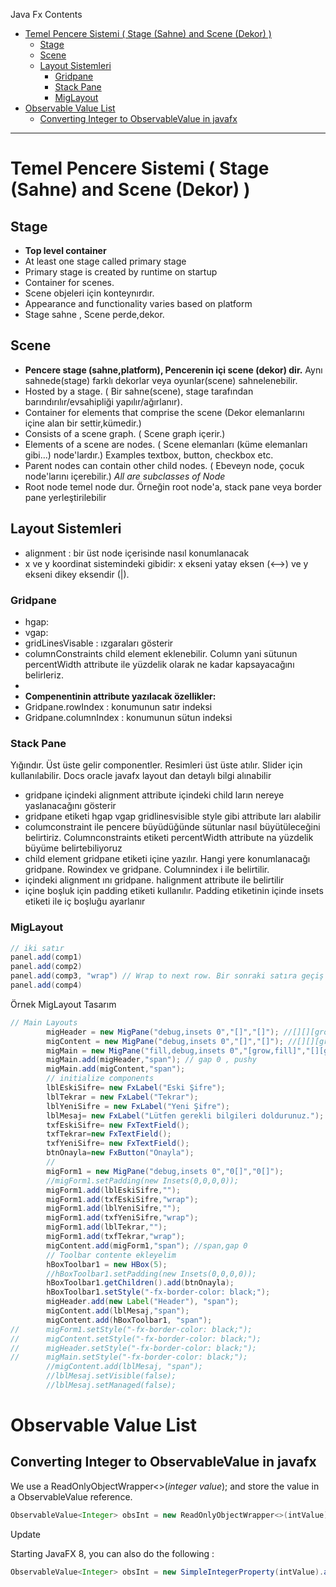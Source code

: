 

Java Fx Contents

- [Temel Pencere Sistemi ( Stage (Sahne) and Scene (Dekor) )](#temel-pencere-sistemi--stage-sahne-and-scene-dekor)
	- [Stage](#stage)
	- [Scene](#scene)
	- [Layout Sistemleri](#layout-sistemleri)
		- [Gridpane](#gridpane)
		- [Stack Pane](#stack-pane)
		- [MigLayout](#miglayout)
- [Observable Value List](#observable-value-list)
	- [Converting Integer to ObservableValue<Integer> in javafx](#converting-integer-to-observablevalueinteger-in-javafx)

---

# Temel Pencere Sistemi ( Stage (Sahne) and Scene (Dekor) )

## Stage
- **Top level container**
- At least one stage called primary stage
- Primary stage is created by runtime on startup
- Container for scenes.
- Scene objeleri için konteynırdır.
- Appearance and functionality varies based on platform
- Stage sahne , Scene perde,dekor.


## Scene
- **Pencere stage (sahne,platform), Pencerenin içi scene (dekor) dir.** Aynı sahnede(stage) farklı dekorlar veya oyunlar(scene) sahnelenebilir.
- Hosted by a stage. ( Bir sahne(scene), stage tarafından barındırılır/evsahipliği yapılır/ağırlanır).
- Container for elements that comprise the scene (Dekor elemanlarını içine alan bir settir,kümedir.)
- Consists of a scene graph. ( Scene graph içerir.)
- Elements of a scene are nodes. ( Scene elemanları (küme elemanları gibi...) node'lardır.) Examples textbox, button, checkbox etc.
- Parent nodes can contain other child nodes. ( Ebeveyn node, çocuk node'larını içerebilir.)
*All are subclasses of Node*
- Root node temel node dur. Örneğin root node'a, stack pane veya border pane yerleştirilebilir

## Layout Sistemleri
- alignment : bir üst node içerisinde nasıl konumlanacak
- x ve y koordinat sistemindeki gibidir: x ekseni yatay eksen (<-->) ve y ekseni dikey eksendir (|).

### Gridpane
- hgap:
- vgap:
- gridLinesVisable : ızgaraları gösterir
- columnConstraints child element eklenebilir. Column yani sütunun percentWidth attribute ile yüzdelik olarak ne kadar kapsayacağını belirleriz.
- ​
- **Compenentinin attribute yazılacak özellikler:**
- Gridpane.rowIndex : konumunun satır indeksi
- Gridpane.columnIndex : konumunun sütun indeksi

### Stack Pane
Yığındır. Üst üste gelir componentler. Resimleri üst üste atılır. Slider için kullanılabilir.
Docs oracle javafx layout dan detaylı bilgi alınabilir
- gridpane içindeki alignment attribute içindeki child ların nereye yaslanacağını gösterir
- gridpane etiketi hgap vgap gridlinesvisible style gibi attribute ları alabilir
- columconstraint ile pencere büyüdüğünde sütunlar nasıl büyütüleceğini belirtiriz. Columnconstraints etiketi percentWidth attribute na yüzdelik büyüme belirtebiliyoruz
- child element gridpane etiketi içine yazılır. Hangi yere konumlanacağı gridpane. Rowindex ve gridpane. Columnindex i ile belirtilir.
- içindeki alignment ını gridpane. halignment attribute ile belirtilir
- içine boşluk için padding etiketi kullanılır. Padding etiketinin içinde insets etiketi ile iç boşluğu ayarlanır

### MigLayout

```java
// iki satır
panel.add(comp1)
panel.add(comp2)
panel.add(comp3, "wrap") // Wrap to next row. Bir sonraki satıra geçiş yapar.
panel.add(comp4)
```
Örnek MigLayout Tasarım
```java
// Main Layouts
        migHeader = new MigPane("debug,insets 0","[]","[]"); //[][][grow,fill][][grow,fill]
        migContent = new MigPane("debug,insets 0","[]","[]"); //[][][grow,fill][][grow,fill]
        migMain = new MigPane("fill,debug,insets 0","[grow,fill]","[][grow,fill]"); //[][][grow,fill][][grow,fill]
        migMain.add(migHeader,"span"); // gap 0 , pushy
        migMain.add(migContent,"span");
        // initialize components
        lblEskiSifre= new FxLabel("Eski Şifre");
        lblTekrar = new FxLabel("Tekrar");
        lblYeniSifre = new FxLabel("Yeni Şifre");
        lblMesaj= new FxLabel("Lütfen gerekli bilgileri doldurunuz.");
        txfEskiSifre= new FxTextField();
        txfTekrar=new FxTextField();
        txfYeniSifre= new FxTextField();
        btnOnayla=new FxButton("Onayla");
        //
        migForm1 = new MigPane("debug,insets 0","0[]","0[]");
        //migForm1.setPadding(new Insets(0,0,0,0));
        migForm1.add(lblEskiSifre,"");
        migForm1.add(txfEskiSifre,"wrap");
        migForm1.add(lblYeniSifre,"");
        migForm1.add(txfYeniSifre,"wrap");
        migForm1.add(lblTekrar,"");
        migForm1.add(txfTekrar,"wrap");
        migContent.add(migForm1,"span"); //span,gap 0
        // Toolbar contente ekleyelim
        hBoxToolbar1 = new HBox(5);
        //hBoxToolbar1.setPadding(new Insets(0,0,0,0));
        hBoxToolbar1.getChildren().add(btnOnayla);
        hBoxToolbar1.setStyle("-fx-border-color: black;");
        migHeader.add(new Label("Header"), "span");
        migContent.add(lblMesaj,"span");
        migContent.add(hBoxToolbar1, "span");
//      migForm1.setStyle("-fx-border-color: black;");
//      migContent.setStyle("-fx-border-color: black;");
//      migHeader.setStyle("-fx-border-color: black;");
//      migMain.setStyle("-fx-border-color: black;");
        //migContent.add(lblMesaj, "span");
        //lblMesaj.setVisible(false);
        //lblMesaj.setManaged(false);
```



# Observable Value List

## Converting Integer to ObservableValue<Integer> in javafx


We use a ReadOnlyObjectWrapper<>(*integer value*); and store the value in a ObservableValue<Integer> reference.

```java
ObservableValue<Integer> obsInt = new ReadOnlyObjectWrapper<>(intValue);
```

Update

Starting JavaFX 8, you can also do the following :

```java
ObservableValue<Integer> obsInt = new SimpleIntegerProperty(intValue).asObject();
```

